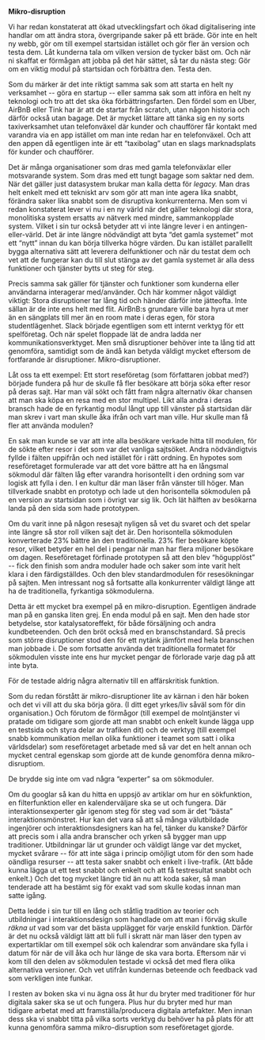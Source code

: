 **Mikro-disruption**

Vi har redan konstaterat att ökad utvecklingsfart och ökad digitalisering inte handlar om att ändra stora, övergripande saker på ett bräde. Gör inte en helt ny webb, gör om till exempel startsidan istället och gör fler än version och testa dem. Låt kunderna tala om vilken version de tycker bäst om. Och när ni skaffat er förmågan att jobba på det här sättet, så tar du nästa steg: Gör om en viktig modul på startsidan och förbättra den. Testa den. 

Som du märker är det inte riktigt samma sak som att starta en helt ny verksamhet -- göra en startup -- eller samma sak som att införa en helt ny teknologi och tro att det ska öka förbättringsfarten. Den fördel som en Uber, AirBnB eller Tink har är att de startar från scratch, utan någon historia och därför också utan bagage. Det är mycket lättare att tänka sig en ny sorts taxiverksamhet utan telefonväxel där kunder och chaufförer får kontakt med varandra via en app istället om man inte redan har en telefonväxel. Och att den appen då egentligen inte är ett “taxibolag” utan en slags marknadsplats för kunder och chaufförer. 

Det är många organisationer som dras med gamla telefonväxlar eller motsvarande system. Som dras med ett tungt bagage som saktar ned dem. När det gäller just datasystem brukar man kalla detta för *legacy.* Man dras helt enkelt med ett tekniskt arv som gör att man inte agera lika snabbt, förändra saker lika snabbt som de disruptiva konkurrenterna. Men som vi redan konstaterat lever vi nu i en ny värld när det gäller teknologi där stora, monolitiska system ersatts av nätverk med mindre, sammankopplade system. Vilket i sin tur också betyder att vi inte längre lever i en antingen-eller-värld. Det är inte längre nödvändigt att byta “det gamla systemet” mot ett “nytt” innan du kan börja tillverka högre värden. Du kan istället parallellt bygga alternativa sätt att leverera delfunktioner och när du testat dem och vet att de fungerar kan du till slut stänga av det gamla systemet är alla dess funktioner och tjänster bytts ut steg för steg. 

Precis samma sak gäller för tjänster och funktioner som kunderna eller användarna interagerar med/använder. Och här kommer något väldigt viktigt: Stora disruptioner tar lång tid och händer därför inte jätteofta. Inte sällan är de inte ens helt med flit. AirBnB:s grundare ville bara hyra ut mer än en sängplats till mer än en room mate i deras egen, för stora studentlägenhet. Slack började egentligen som ett internt verktyg för ett spelföretag. Och när spelet floppade lät de andra ladda ner kommunikationsverktyget. Men små disruptioner behöver inte ta lång tid att genomföra, samtidigt som de ändå kan betyda väldigt mycket eftersom de fortfarande är disruptioner. Mikro-disruptioner. 

Låt oss ta ett exempel: Ett stort reseföretag (som författaren jobbat med?) började fundera på hur de skulle få fler besökare att börja söka efter resor på deras sajt. Har man väl sökt och fått fram några alternativ ökar chansen att man ska köpa en resa med en stor multipel. Likt alla andra i deras bransch hade de en fyrkantig modul långt upp till vänster på startsidan där man skrev i vart man skulle åka ifrån och vart man ville. Hur skulle man få fler att använda modulen? 

En sak man kunde se var att inte alla besökare verkade hitta till modulen, för de sökte efter resor i det som var det vanliga sajtsöket. Andra nödvändigtvis fyllde i fälten uppifrån och ned istället för i rätt ordning. En hypotes som reseföretaget formulerade var att det vore bättre att ha en långsmal sökmodul där fälten låg efter varandra horisontellt i den ordning som var logisk att fylla i den. I en kultur där man läser från vänster till höger. Man tillverkade snabbt en prototyp och lade ut den horisontella sökmodulen på en version av startsidan som i övrigt var sig lik. Och lät hälften av besökarna landa på den sida som hade prototypen. 

Om du varit inne på någon resesajt nyligen så vet du svaret och det spelar inte längre så stor roll vilken sajt det är. Den horisontella sökmodulen konverterade 23% bättre än den traditionella. 23% fler besökare köpte resor, vilket betyder en hel del i pengar när man har flera miljoner besökare om dagen. Reseföretaget förfinade prototypen så att den blev “högupplöst” -- fick den finish som andra moduler hade och saker som inte varit helt klara i den färdigställdes. Och den blev standardmodulen för resesökningar på sajten. Men intressant nog så fortsatte alla konkurrenter väldigt länge att ha de traditionella, fyrkantiga sökmodulerna. 

Detta är ett mycket bra exempel på en mikro-disruption. Egentligen ändrade man på en ganska liten grej. En enda modul på en sajt. Men den hade stor betydelse, stor katalysatoreffekt, för både försäljning och andra kundbeteenden. Och den bröt också med en branschstandard. Så precis som större disruptioner stod den för ett nytänk jämfört med hela branschen man jobbade i. De som fortsatte använda det traditionella formatet för sökmodulen visste inte ens hur mycket pengar de förlorade varje dag på att inte byta. 

För de testade aldrig några alternativ till en affärskritisk funktion. 

Som du redan förstått är mikro-disruptioner lite av kärnan i den här boken och det vi vill att du ska börja göra. (I ditt eget yrkes/liv såväl som för din organisation.) Och förutom de förmågor (till exempel de molntjänster vi pratade om tidigare som gjorde att man snabbt och enkelt kunde lägga upp en testsida och styra delar av trafiken dit) och de verktyg (till exempel snabb kommunikation mellan olika funktioner i teamet som satt i olika världsdelar) som reseföretaget arbetade med så var det en helt annan och mycket central egenskap som gjorde att de kunde genomföra denna mikro-disruptiom. 

De brydde sig inte om vad några “experter” sa om sökmoduler. 

Om du googlar så kan du hitta en uppsjö av artiklar om hur en sökfunktion, en filterfunktion eller en kalenderväljare ska se ut och fungera. Där interaktionsexperter går igenom steg för steg vad som är det “bästa” interaktionsmönstret. Hur kan det vara så att så många välutbildade ingenjörer och interaktionsdesigners kan ha fel, tänker du kanske? Därför att precis som i alla andra branscher och yrken så bygger man upp traditioner. Utbildningar lär ut grunder och väldigt länge var det mycket, mycket svårare -- för att inte säga i princip omöjligt utom för den som hade oändliga resurser -- att testa saker snabbt och enkelt i live-trafik. (Att både kunna lägga ut ett test snabbt och enkelt och att få testresultat snabbt och enkelt.)  Och det tog mycket längre tid än nu att koda saker, så man tenderade att ha bestämt sig för exakt vad som skulle kodas innan man satte igång. 

Detta ledde i sin tur till en lång och ståtlig tradition av teorier och utbildningar i interaktionsdesign som handlade om att man i förväg skulle *räkna ut* vad som var det bästa upplägget för varje enskild funktion. Därför är det nu också väldigt lätt att bli full i skratt när man läser den typen av expertartiklar om till exempel sök och kalendrar som användare ska fylla i datum för när de vill åka och hur länge de ska vara borta. Eftersom när vi kom till den delen av sökmodulen testade vi också det med flera olika alternativa versioner. Och vet utifrån kundernas beteende och feedback vad som verkligen inte funkar. 

I resten av boken ska vi nu ägna oss åt hur du bryter med traditioner för hur digitala saker ska se ut och fungera. Plus hur du bryter med hur man tidigare arbetat med att framställa/producera digitala artefakter. Men innan dess ska vi snabbt titta på vilka sorts verktyg du behöver ha på plats för att kunna genomföra samma mikro-disruption som reseföretaget gjorde. 